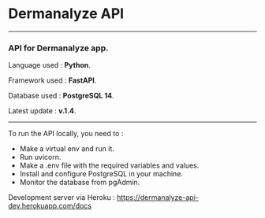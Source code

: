 # Dermanalyze API

---

### API for Dermanalyze app.

Language used : **Python**.

Framework used : **FastAPI**.

Database used : **PostgreSQL 14**.

Latest update : **v.1.4**.

---

To run the API locally, you need to :
- Make a virtual env and run it.
- Run uvicorn.
- Make a .env file with the required variables and values.
- Install and configure PostgreSQL in your machine.
- Monitor the database from pgAdmin.

Development server via Heroku : https://dermanalyze-api-dev.herokuapp.com/docs